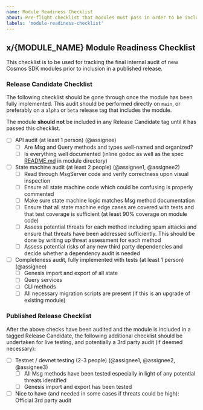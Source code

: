 ```yaml
---
name: Module Readiness Checklist
about: Pre-flight checklist that modules must pass in order to be included in a release of the Cosmos SDK
labels: 'module-readiness-checklist'
---
```


## x/{MODULE_NAME} Module Readiness Checklist

This checklist is to be used for tracking the final internal audit of new Cosmos SDK modules prior to inclusion in a published release.

### Release Candidate Checklist

The following checklist should be gone through once the module has been fully implemented. This audit should be performed directly on `main`, or preferably on a `alpha` or `beta` release tag that includes the module.

The module **should not** be included in any Release Candidate tag until it has passed this checklist.

- [ ] API audit (at least 1 person) (@assignee)
  - [ ] Are Msg and Query methods and types well-named and organized?
  - [ ] Is everything well documented (inline godoc as well as the spec [README.md](https://github.com/T-ragon/cosmos-sdk/blob/main/docs/spec/SPEC-SPEC.md) in module directory)
- [ ] State machine audit (at least 2 people) (@assignee1, @assignee2)
  - [ ] Read through MsgServer code and verify correctness upon visual inspection
  - [ ] Ensure all state machine code which could be confusing is properly commented
  - [ ] Make sure state machine logic matches Msg method documentation
  - [ ] Ensure that all state machine edge cases are covered with tests and that test coverage is sufficient (at least 90% coverage on module code)
  - [ ] Assess potential threats for each method including spam attacks and ensure that threats have been addressed sufficiently. This should be done by writing up threat assessment for each method
  - [ ] Assess potential risks of any new third party dependencies and decide whether a dependency audit is needed
- [ ] Completeness audit, fully implemented with tests (at least 1 person) (@assignee)
  - [ ] Genesis import and export of all state
  - [ ] Query services
  - [ ] CLI methods
  - [ ] All necessary migration scripts are present (if this is an upgrade of existing module)

### Published Release Checklist

After the above checks have been audited and the module is included in a tagged Release Candidate, the following additional checklist should be undertaken for live testing, and potentially a 3rd party audit (if deemed necessary):

- [ ] Testnet / devnet testing (2-3 people) (@assignee1, @assignee2, @assignee3)
  - [ ] All Msg methods have been tested especially in light of any potential threats identified
  - [ ] Genesis import and export has been tested
- [ ] Nice to have (and needed in some cases if threats could be high): Official 3rd party audit
